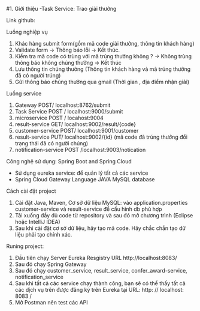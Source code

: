 #1. Giới thiệu
-Task Service: Trao giải thưởng

Link github: 

Luồng nghiệp vụ
1. Khác hàng submit form(gồm mã code giải thưởng, thông tin khách hàng)
2. Validate form -> Thông báo lỗi -> Kết thúc.
3. Kiểm tra mã code có trùng với mã trúng thưởng không ? 
-> Không trùng thông báo không chúng thưởng -> Kết thúc
4. Lưu thông tin chúng thưởng (Thông tin khách hàng và mã trúng thưởng đã có người trúng)
5. Gửi thông báo chúng thưởng qua gmail (Thời gian , địa điểm nhận giải)

Luồng service

1. Gateway POST/ localhost:8762/submit
2. Task Service POST / localhost:9000/submit
3. microservice POST / locahost:9004
4. result-service GET/ localhost:9002/result/{code}
5. customer-service POST/ localhost:9001/customer
6. result-service PUT/ localhost:9002/{id} (mã code đã trúng thưởng đổi trạng thái đã có người chúng)
7. notification-service POST /localhost:9003/notication 

Công nghệ sử dụng:
Spring Boot and Spring Cloud
+ Sử dụng eureka service: để quản lý tất cả các service
+ Spring Cloud Gateway
Language JAVA
MySQL database

Cách cài đặt project
1. Cài đặt Java, Maven, Cơ sở dữ liệu MySQL: vào application.properties customer-service và result-service để cấu hình db phù hợp
2. Tải xuống đầy đủ code từ repository và sau đó mở chương trình (Eclipse hoặc IntelliJ IDEA)
3. Sau khi cài đặt cơ sở dữ liệu, hãy tạo mã code. Hãy chắc chắn tạo dữ liệu phải tạo chính xác.

Runing project:
1. Đầu tiên chạy Server Eureka Resgistry URL http://localhost:8083/
2. Sau đó chạy Spring Gateway
3. Sau đó chạy customer_service, result_service, confer_award-service, notification_service
4. Sau khi tất cả các service chạy thành công, bạn sẽ có thể thấy tất cả các dịch vụ trên được đăng ký 
trên Eureka tại URL: http: // localhost: 8083 /  
5. Mở Postman nên test các API
